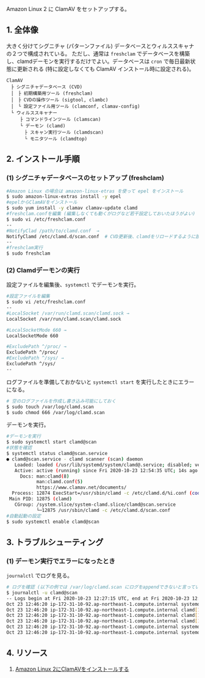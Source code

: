 Amazon Linux 2 に ClamAV をセットアップする。

## 1. 全体像

大きく分けてシグニチャ (パターンファイル) データベースとウィルススキャナの２つで構成されている。
ただし、通常は `freshclam` でデータベースを構築し、clamdデーモンを実行するだけでよい。データベースは `cron` で毎日最新状態に更新される (特に設定しなくても ClamAV インストール時に設定される)。

```
ClamAV
　├ シグニチャデータベース (CVD)
　│　├ 初期構築用ツール (freshclam)
　│　├ CVDの操作ツール (sigtool, clambc)
　│　└ 設定ファイル用ツール (clamconf, clamav-config)
　└ ウィルススキャナー
　　　├ コマンドラインツール (clamscan)
　　　└ デーモン (clamd)
　　　　├ スキャン実行ツール (clamdscan)
　　　　└ モニタツール (clamdtop)
```

## 2. インストール手順

### (1) シグニチャデータベースのセットアップ (freshclam)

```bash
#Amazon Linux の場合は amazon-linux-etras を使って epel をインストール
$ sudo amazon-linux-extras install -y epel
#epelからClamAVをインストール
$ sudo yum install -y clamav clamav-update clamd
#freshclam.confを編集 (編集しなくても動くがログなど若干設定しておいたほうがよい)
$ sudo vi /etc/freshclam.conf
--
#NotifyClad /path/to/clamd.conf  → 
NotifyClamd /etc/clamd.d/scan.conf  # CVD更新後、clamdをリロードするように設定
--
#freshclam実行
$ sudo freshclam
```
### (2) Clamdデーモンの実行

設定ファイルを編集後、`systemctl` でデーモンを実行。
```bash
#設定ファイルを編集
$ sudo vi /etc/freshclam.conf
--
#LocalSocket /var/run/clamd.scan/clamd.sock →
LocalSocket /var/run/clamd.scan/clamd.sock

#LocalSocketMode 660 →
LocalSocketMode 660

#ExcludePath ^/proc/ →
ExcludePath ^/proc/
#ExcludePath ^/sys/ →
ExcludePath ^/sys/
--
```

ログファイルを準備しておかないと `systemctl start` を実行したときにエラーになる。

```bash
# 空のログファイルを作成し書き込み可能にしておく
$ sudo touch /var/log/clamd.scan
$ sudo chmod 666 /var/log/clamd.scan
```

デーモンを実行。

```bash
#デーモンを実行
$ sudo systemctl start clamd@scan
#状態を確認
$ systemctl status clamd@scan.service
● clamd@scan.service - clamd scanner (scan) daemon
   Loaded: loaded (/usr/lib/systemd/system/clamd@.service; disabled; vendor preset: disabled)
   Active: active (running) since Fri 2020-10-23 12:54:35 UTC; 14s ago
     Docs: man:clamd(8)
           man:clamd.conf(5)
           https://www.clamav.net/documents/
  Process: 12874 ExecStart=/usr/sbin/clamd -c /etc/clamd.d/%i.conf (code=exited, status=0/SUCCESS)
 Main PID: 12875 (clamd)
   CGroup: /system.slice/system-clamd.slice/clamd@scan.service
           └─12875 /usr/sbin/clamd -c /etc/clamd.d/scan.conf
#自動起動の設定
$ sudo systemctl enable clamd@scan
```

## 3. トラブルシューティング

### (1) デーモン実行でエラーになったとき

`journalctl` でログを見る。

```bash
# ログを確認 (以下の例では /var/log/clamd.scan にログをappendできないと言っている)
$ journalctl -u clamd@scan
-- Logs begin at Fri 2020-10-23 12:27:15 UTC, end at Fri 2020-10-23 12:52:36 UTC. --
Oct 23 12:46:20 ip-172-31-10-92.ap-northeast-1.compute.internal systemd[1]: Starting clamd scanner (scan) daemon...
Oct 23 12:46:20 ip-172-31-10-92.ap-northeast-1.compute.internal clamd[12727]: ERROR: Cant initialize the internal logger
Oct 23 12:46:20 ip-172-31-10-92.ap-northeast-1.compute.internal clamd[12727]: ERROR: Cant open /var/log/clamd.scan in append mode (check permissions!).
Oct 23 12:46:20 ip-172-31-10-92.ap-northeast-1.compute.internal clamd[12727]: ERROR: Cant open /var/log/clamd.scan in append mode (check permissions!).
Oct 23 12:46:20 ip-172-31-10-92.ap-northeast-1.compute.internal systemd[1]: clamd@scan.service: control process exited, code=exited status=1
Oct 23 12:46:20 ip-172-31-10-92.ap-northeast-1.compute.internal systemd[1]: Failed to start clamd scanner (scan) daemon.
```

## 4. リソース

1. [Amazon Linux 2にClamAVをインストールする](https://qiita.com/aosho235/items/e70ccf3b7464369bebab)